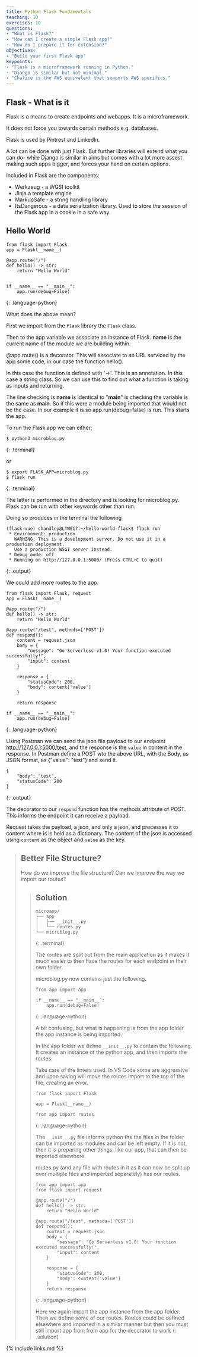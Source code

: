 ```yaml
---
title: Python Flask Fundamentals
teaching: 10
exercises: 10
questions:
- "What is Flask?"
- "How can I create a simple Flask app?"
- "How do I prepare it for extension?"
objectives:
- "Build your first Flask app"
keypoints:
- "Flask is a microframework running in Python."
- "Django is similar but not minimal."
- "Chalice is the AWS equivalent that supports AWS specifics."
---
```


## Flask - What is it

Flask is a means to create endpoints and webapps. It is a microframework.

It does not force you towards certain methods e.g. databases.

Flask is used by Pintrest and LinkedIn.

A lot can be done with just Flask. But further libraries will extend what you can do- while Django is similar in aims but comes with a lot more assest making such apps bigger, and forces your hand on certain options.

Included in Flask are the components:

- Werkzeug - a WGSI toolkit
- Jinja a template engine
- MarkupSafe -  a string handling library
- ItsDangerous - a data serialization library. Used to store the session of the Flask app in a cookie in a safe way.

## Hello World
~~~
from flask import Flask
app = Flask(__name__)

@app.route("/")
def hello() -> str:
    return "Hello World"


if __name__ == "__main__":
    app.run(debug=False)
~~~
{: .language-python}


What does the above mean?

First we import from the `flask` library the `Flask` class.

Then to the app variable we associate an instance of Flask. __name__ is the current name of the module we are building within.

@app.route() is a decorator. This will associate to an URL serviced by the app some code, in our case the function hello().

In this case the function is defined with '->'. This is an annotation. In this case a string class. So we can use this to find out what a function is taking as inputs and returning.

The line checking is __name__ is identical to "__main__" is checking the variable is the same as __main__. So if this were a module being imported that would not be the case. In our example it is so app.run(debug=false) is run. This starts the app.

To run the Flask app we can either;

~~~
$ python3 microblog.py
~~~
{: .terminal}

or

~~~
$ export FLASK_APP=microblog.py
$ flask run
~~~
{: .terminal}

The latter is performed in the directory and is looking for microblog.py. Flask can be run with other keywords other than run.

Doing so produces in the terminal the following

~~~
(flask-vue) chandley@LTW017:~/hello-world-flask$ flask run
 * Environment: production
   WARNING: This is a development server. Do not use it in a production deployment.
   Use a production WSGI server instead.
 * Debug mode: off
 * Running on http://127.0.0.1:5000/ (Press CTRL+C to quit)
~~~
{: .output}

We could add more routes to the app.

~~~
from flask import Flask, request
app = Flask(__name__)

@app.route("/")
def hello() -> str:
    return "Hello World"

@app.route("/test", methods=['POST'])
def respond():
    content = request.json
    body = {
        "message": "Go Serverless v1.0! Your function executed successfully!",
        "input": content
    }

    response = {
        "statusCode": 200,
        "body": content['value']
    }

    return response

if __name__ == "__main__":
    app.run(debug=False)
~~~
{: .language-python}

Using Postman we can send the json file payload to our endpoint http://127.0.0.1:5000/test, and the response is the
`value` in content in the response. In Postman define a POST wto the above URL, with the Body, as JSON format, as {"value": "test"} and send it.

~~~
{
    "body": "test",
    "statusCode": 200
}
~~~
{: .output}

The decorator to our `respond` function has the methods attribute of POST. This informs the endpoint it can receive a payload.

Request takes the payload, a json, and only a json, and processes it to content where is is held as a dictionary. The content of the json is accessed using `content` as the object and `value` as the key.

> ## Better File Structure?
>
> How do we improve the file structure?
> Can we improve the way we import our routes?
>
> > ## Solution 
> > ~~~
> > microapp/
> > ├── app
> > │   ├── __init__.py
> > │   └── routes.py
> > └── microblog.py
> > ~~~
> > {: .terminal}
> > 
> > The routes are split out from the main application
> > as it makes it much easier to then have the routes for each endpoint
> > in their own folder.
> >
> > microblog.py now contains just the following.
> >
> > ~~~
> > from app import app
> > 
> > if __name__ == "__main__":
> >     app.run(debug=False)
> > ~~~
> > {: .language-python}
> >
> > A bit confusing, but what is happening is from the app folder the app instance is being imported.
> >
> > In the app folder we define `__init__.py` to contain the following. It creates an instance of the python app, and then imports the routes.
> >
> > Take care of the linters used. In VS Code some are aggressive and upon saving will move the routes import to the top of the file, creating
> > an error.
> >
> > ~~~
> > from flask import Flask
> > 
> > app = Flask(__name__)
> > 
> > from app import routes
> > ~~~
> > {: .language-python}
> > 
> > The `__init__.py` file informs python the the files in the folder can be imported as modules
> > and can be left empty. If it is not, then it is preparing other things, like our app, that can then
> > be imported elsewhere.
> >
> > routes.py (and any file with routes in it as it can now be split up over multiple files and imported separately) has our routes.
> >
> > ~~~
> > from app import app
> > from flask import request
> > 
> > @app.route("/")
> > def hello() -> str:
> >     return "Hello World"
> > 
> > @app.route("/test", methods=['POST'])
> > def respond():
> >     content = request.json
> >     body = {
> >         "message": "Go Serverless v1.0! Your function executed successfully!",
> >         "input": content
> >     }
> > 
> >     response = {
> >         "statusCode": 200,
> >         "body": content['value']
> >     }
> >     return response
> > ~~~
> > {: .language-python}
> > 
> > Here we again import the app instance from the app folder.
> > Then we define some of our routes. Routes could be defined elsewhere and imported in a similar manner
> > but then you must still import app from from app for the decorator to work
> {: .solution}

{% include links.md %}
